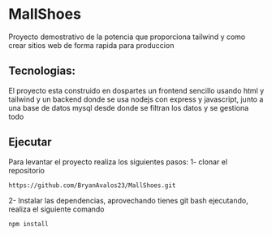 # MallShoes

Proyecto demostrativo de la potencia que proporciona tailwind y como crear sitios web de forma rapida para produccion

## Tecnologias:
El proyecto esta construido en dospartes un frontend sencillo usando html y tailwind
y un backend donde se usa nodejs con express y javascript, junto a una base de datos mysql desde donde se filtran los datos y se gestiona todo

## Ejecutar

Para levantar el proyecto realiza los siguientes pasos:
1- clonar el repositorio
  ```bash
  https://github.com/BryanAvalos23/MallShoes.git
  ```
2- Instalar las dependencias, aprovechando tienes git bash ejecutando, realiza el siguiente comando
```bash
npm install
```

